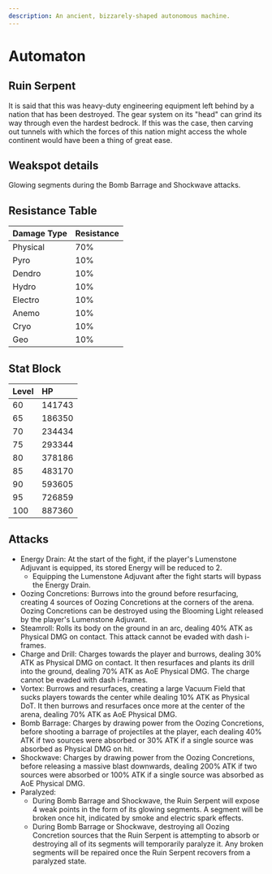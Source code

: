 ```yaml
---
description: An ancient, bizzarely-shaped autonomous machine.
---
```


# Automaton

## Ruin Serpent

It is said that this was heavy-duty engineering equipment left behind by a nation that has been destroyed. The gear system on its "head" can grind its way through even the hardest bedrock. If this was the case, then carving out tunnels with which the forces of this nation might access the whole continent would have been a thing of great ease.  

## Weakspot details

Glowing segments during the Bomb Barrage and Shockwave attacks.

## Resistance Table

| Damage Type | Resistance |
| :--- | :--- |
| Physical | 70% |
| Pyro | 10% |
| Dendro | 10% |
| Hydro | 10% |
| Electro | 10% |
| Anemo | 10% |
| Cryo | 10% |
| Geo | 10% |

## Stat Block

| Level | HP |
| :--- | :--- |
| 60 | 141743 |
| 65 | 186350 |
| 70 | 234434 |
| 75 | 293344 |
| 80 | 378186 |
| 85 | 483170 |
| 90 | 593605 |
| 95 | 726859 |
| 100 | 887360 |

## Attacks

* Energy Drain: At the start of the fight, if the player's Lumenstone Adjuvant is equipped, its stored Energy will be reduced to 2.
    * Equipping the Lumenstone Adjuvant after the fight starts will bypass the Energy Drain.
* Oozing Concretions: Burrows into the ground before resurfacing, creating 4 sources of Oozing Concretions at the corners of the arena. Oozing Concretions can be destroyed using the Blooming Light released by the player's Lumenstone Adjuvant.
* Steamroll: Rolls its body on the ground in an arc, dealing 40% ATK as Physical DMG on contact. This attack cannot be evaded with dash i-frames.
* Charge and Drill: Charges towards the player and burrows, dealing 30% ATK as Physical DMG on contact. It then resurfaces and plants its drill into the ground, dealing 70% ATK as AoE Physical DMG. The charge cannot be evaded with dash i-frames.
* Vortex: Burrows and resurfaces, creating a large Vacuum Field that sucks players towards the center while dealing 10% ATK as Physical DoT. It then burrows and resurfaces once more at the center of the arena, dealing 70% ATK as AoE Physical DMG.
* Bomb Barrage: Charges by drawing power from the Oozing Concretions, before shooting a barrage of projectiles at the player, each dealing 40% ATK if two sources were absorbed or 30% ATK if a single source was absorbed as Physical DMG on hit.
* Shockwave: Charges by drawing power from the Oozing Concretions, before releasing a massive blast downwards, dealing 200% ATK if two sources were absorbed or 100% ATK if a single source was absorbed as AoE Physical DMG.
* Paralyzed:
    * During Bomb Barrage and Shockwave, the Ruin Serpent will expose 4 weak points in the form of its glowing segments. A segment will be broken once hit, indicated by smoke and electric spark effects.
    * During Bomb Barrage or Shockwave, destroying all Oozing Concretion sources that the Ruin Serpent is attempting to absorb or destroying all of its segments will temporarily paralyze it. Any broken segments will be repaired once the Ruin Serpent recovers from a paralyzed state.